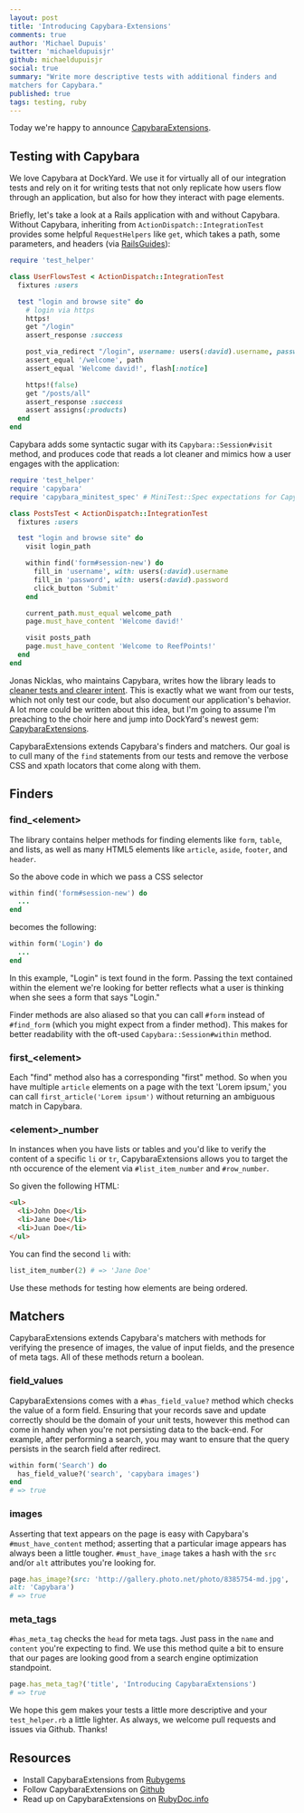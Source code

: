 ```yaml
---
layout: post
title: 'Introducing Capybara-Extensions'
comments: true
author: 'Michael Dupuis'
twitter: 'michaeldupuisjr'
github: michaeldupuisjr
social: true
summary: "Write more descriptive tests with additional finders and
matchers for Capybara."
published: true
tags: testing, ruby
---
```


Today we're happy to announce [CapybaraExtensions](https://github.com/dockyard/capybara-extensions).

## Testing with Capybara
We love Capybara at DockYard. We use it for virtually all of our integration tests and
rely on it for writing tests that not only replicate how users flow
through an application, but also for how they interact with page
elements.

Briefly, let's take a look at a Rails application with and without
Capybara. Without Capybara, inheriting from `ActionDispatch::IntegrationTest` provides
some helpful `RequestHelpers` like `get`, which takes a path, some
parameters, and headers (via [RailsGuides](http://guides.rubyonrails.org/testing.html#integration-testing-examples)):

```ruby
require 'test_helper'

class UserFlowsTest < ActionDispatch::IntegrationTest
  fixtures :users

  test "login and browse site" do
    # login via https
    https!
    get "/login"
    assert_response :success

    post_via_redirect "/login", username: users(:david).username, password: users(:david).password
    assert_equal '/welcome', path
    assert_equal 'Welcome david!', flash[:notice]

    https!(false)
    get "/posts/all"
    assert_response :success
    assert assigns(:products)
  end
end
```

Capybara adds some syntactic sugar with its
`Capybara::Session#visit` method, and produces code that reads a lot cleaner and mimics
how a user engages with the application:

```ruby
require 'test_helper'
require 'capybara'
require 'capybara_minitest_spec' # MiniTest::Spec expectations for Capybara

class PostsTest < ActionDispatch::IntegrationTest
  fixtures :users

  test "login and browse site" do
    visit login_path

    within find('form#session-new') do
      fill_in 'username', with: users(:david).username
      fill_in 'password', with: users(:david).password
      click_button 'Submit'
    end

    current_path.must_equal welcome_path
    page.must_have_content 'Welcome david!'

    visit posts_path
    page.must_have_content 'Welcome to ReefPoints!'
  end
end
```

Jonas Nicklas, who maintains Capybara, writes how the library leads to [cleaner tests and clearer intent](http://www.elabs.se/blog/51-simple-tricks-to-clean-up-your-capybara-tests). This is exactly what we
want from our tests, which not only test our code, but also
document our application's behavior. A lot more could be written about
this idea, but I'm going to assume I'm preaching to the choir here and
jump into DockYard's newest gem:
[CapybaraExtensions](https://rubygems.org/gems/capybara-extensions).

CapybaraExtensions extends Capybara's finders and matchers. Our goal is
to cull many of the `find` statements from our tests and remove the
verbose CSS and
xpath locators that come along with them.

## Finders
### find_\<element\>
The library contains helper
methods for finding elements like `form`, `table`, and lists, as well as
many HTML5 elements like `article`, `aside`, `footer`, and `header`.

So the above code in which we pass a CSS selector

```ruby
within find('form#session-new') do
  ...
end
```
becomes the following:

```ruby
within form('Login') do
  ...
end
```

In this example, "Login" is text found in the form. Passing the text contained within the element we're looking for better reflects what a user is thinking when she sees a form that
says "Login."

Finder methods are also aliased so that you can call `#form`
instead of `#find_form` (which you might expect from a finder method).
This makes for better readability with the oft-used `Capybara::Session#within` method.

### first_\<element\>
Each "find" method also has a corresponding "first" method. So when you
have multiple `article` elements on a page with the text 'Lorem ipsum,' you can call
`first_article('Lorem ipsum')` without returning an ambiguous match in
Capybara.

### \<element\>_number
In instances when you have lists or tables and you'd like to verify the
content of a specific `li` or `tr`, CapybaraExtensions allows
you to target the nth occurence of the element via
`#list_item_number` and `#row_number`.

So given the following HTML:

```html
<ul>
  <li>John Doe</li>
  <li>Jane Doe</li>
  <li>Juan Doe</li>
</ul>
```

You can find the second `li` with:

```ruby
list_item_number(2) # => 'Jane Doe'
```

Use these methods for testing how elements are being ordered.

## Matchers
CapybaraExtensions extends Capybara's matchers with methods for
verifying the presence of images, the value of input fields, and the
presence of meta tags. All of these methods return a boolean.

### field_values
CapybaraExtensions comes with a `#has_field_value?` method which checks
the value of a form field. Ensuring that your records save and update
correctly should be the domain of your unit tests, however this method
can come in handy when you're not persisting data to the back-end. For
example, after performing a search, you may want to ensure that the
query persists in the search field after redirect.

```ruby
within form('Search') do
  has_field_value?('search', 'capybara images')
end
# => true
```
### images
Asserting that text appears on the page is easy with Capybara's
`#must_have_content` method; asserting
that a particular image appears has always been a little tougher.
`#must_have_image` takes a hash with the `src` and/or `alt` attributes
you're looking for.

```ruby
page.has_image?(src: 'http://gallery.photo.net/photo/8385754-md.jpg',
alt: 'Capybara')
# => true
```

### meta_tags
`#has_meta_tag` checks the `head` for meta tags. Just pass in the `name`
and `content` you're expecting to find. We use this method quite a bit to ensure that our pages are looking good
from a search engine optimization standpoint.

```ruby
page.has_meta_tag?('title', 'Introducing CapybaraExtensions')
# => true
```

We hope this gem makes your tests a little more descriptive and your `test_helper.rb` a little lighter. As always, we welcome pull requests and issues via Github. Thanks!

## Resources
* Install CapybaraExtensions from [Rubygems](http://rubygems.org/gems/capybara-extensions)
* Follow CapybaraExtensions on [Github](https://github.com/dockyard/capybara-extensions)
* Read up on CapybaraExtensions on
[RubyDoc.info](http://rubydoc.info/gems/capybara-extensions/frames)

